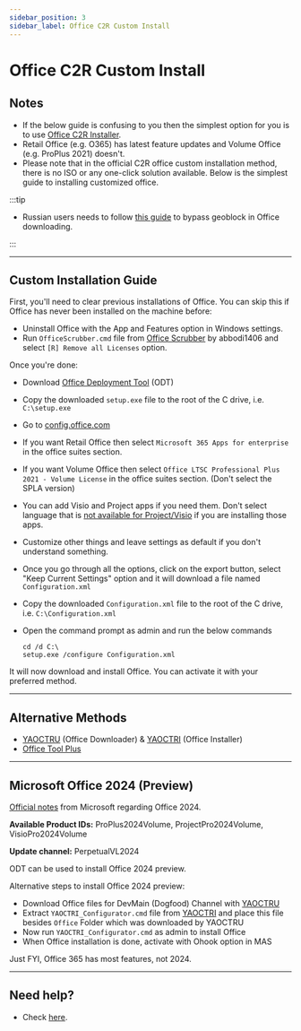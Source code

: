 ```yaml
---
sidebar_position: 3
sidebar_label: Office C2R Custom Install
---
```


# Office C2R Custom Install

## Notes

-   If the below guide is confusing to you then the simplest option for you is to use [Office C2R Installer](/download_windows_office/office_c2r_links).
-   Retail Office (e.g. O365) has latest feature updates and Volume Office (e.g. ProPlus 2021) doesn't.
-   Please note that in the official C2R office custom installation method, there is no ISO or any one-click solution available. Below is the simplest guide to installing customized office.

:::tip

-   Russian users needs to follow [this guide](../guides/bypass-russian-geoblock.md) to bypass geoblock in Office downloading.

:::

------------------------------------------------------------------------

## Custom Installation Guide

First, you'll need to clear previous installations of Office. You can skip this if Office has never been installed on the machine before:

-   Uninstall Office with the App and Features option in Windows settings.
-   Run `OfficeScrubber.cmd` file from [Office Scrubber](https://github.com/abbodi1406/WHD/raw/master/scripts/OfficeScrubber_12r.zip) by abbodi1406 and select `[R] Remove all Licenses` option.

Once you're done:

-   Download [Office Deployment Tool](https://officecdn.microsoft.com/pr/wsus/setup.exe) (ODT)
-   Copy the downloaded `setup.exe` file to the root of the C drive, i.e. `C:\setup.exe`
-   Go to [config.office.com](https://config.office.com/deploymentsettings)
-   If you want Retail Office then select `Microsoft 365 Apps for enterprise` in the office suites section.
-   If you want Volume Office then select `Office LTSC Professional Plus 2021 - Volume License` in the office suites section. (Don't select the SPLA version)
-   You can add Visio and Project apps if you need them. Don't select language that is [not available for Project/Visio](/download_windows_office/office_c2r_links) if you are installing those apps.
-   Customize other things and leave settings as default if you don't understand something.
-   Once you go through all the options, click on the export button, select "Keep Current Settings" option and it will download a file named `Configuration.xml`
-   Copy the downloaded `Configuration.xml` file to the root of the C drive, i.e. `C:\Configuration.xml`
-   Open the command prompt as admin and run the below commands

    ```         
    cd /d C:\
    setup.exe /configure Configuration.xml
    ```

It will now download and install Office. You can activate it with your preferred method.

------------------------------------------------------------------------

## Alternative Methods

-   [YAOCTRU](https://github.com/abbodi1406/WHD/raw/master/scripts/YAOCTRU_v9.0.zip) (Office Downloader) & [YAOCTRI](https://github.com/abbodi1406/WHD/raw/master/scripts/YAOCTRI_v10.7.zip) (Office Installer)
-   [Office Tool Plus](http://otp.landian.vip/)

------------------------------------------------------------------------

## Microsoft Office 2024 (Preview)

[Official notes](https://techcommunity.microsoft.com/t5/microsoft-365-blog/upcoming-preview-of-microsoft-office-ltsc-2024/ba-p/4082963) from Microsoft regarding Office 2024.

**Available Product IDs:** ProPlus2024Volume, ProjectPro2024Volume, VisioPro2024Volume

**Update channel:** PerpetualVL2024

ODT can be used to install Office 2024 preview.

Alternative steps to install Office 2024 preview:

-   Download Office files for DevMain (Dogfood) Channel with [YAOCTRU](https://github.com/abbodi1406/WHD/raw/master/scripts/YAOCTRU_v9.0.zip)
-   Extract `YAOCTRI_Configurator.cmd` file from [YAOCTRI](https://github.com/abbodi1406/WHD/raw/master/scripts/YAOCTRI_v10.7.zip) and place this file besides `Office` Folder which was downloaded by YAOCTRU
-   Now run `YAOCTRI_Configurator.cmd` as admin to install Office
-   When Office installation is done, activate with Ohook option in MAS

Just FYI, Office 365 has most features, not 2024.

------------------------------------------------------------------------

## Need help?

-   Check [here](../troubleshoot.md).

